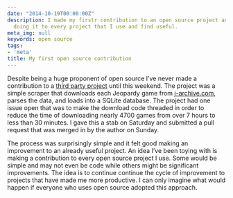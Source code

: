 ```yaml
---
date: "2014-10-19T00:00:00Z"
description: I made my firstr contribution to an open source project and want to start
  doing it to every project that I use and find useful.
meta_img: null
keywords: open source
tags:
- 'meta'
title: My first open source contribution
---
```


Despite being a huge proponent of open source I’ve never made a contribution to a <a href="https://github.com/whymarrh/jeopardy-parser" target="_blank">third party project</a> until this weekend. The project was a simple scraper that downloads each Jeopardy game from <a href="http://j-archive.com/" target="_blank">j-archive.com</a>, parses the data, and loads into a SQLite database. The project had one issue open that was to make the download code threaded in order to reduce the time of downloading nearly 4700 games from over 7 hours to less than 30 minutes. I gave this a stab on Saturday and submitted a pull request that was merged in by the author on Sunday.

The process was surprisingly simple and it felt good making an improvement to an already useful project. An idea I’ve been toying with is making a contribution to every open source project I use. Some would be simple and may not even be code while others might be significant improvements. The idea is to continue continue the cycle of improvement to projects that have made me more productive. I can only imagine what would happen if everyone who uses open source adopted this approach.
